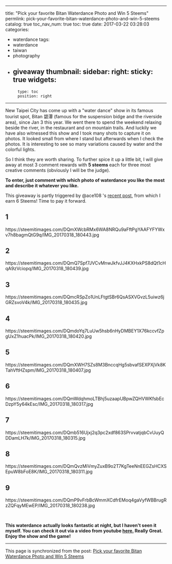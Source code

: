 
---
title: "Pick your favorite Bitan Waterdance Photo and Win 5 Steems"
permlink: pick-your-favorite-bitan-waterdance-photo-and-win-5-steems
catalog: true
toc_nav_num: true
toc: true
date: 2017-03-22 03:28:03
categories:
- waterdance
tags:
- waterdance
- taiwan
- photography
- giveaway
thumbnail: 
sidebar:
    right:
        sticky: true
widgets:
    -
        type: toc
        position: right
---


<html>
<p>New Taipei City has come up with a "water dance" show in its famous tourist spot, Bitan 碧潭 (famous for the suspension bidge and the riverside area), since Jan 3 this year. We went there to spend the weekend relaxing beside the river, in the restaurant and on mountain trails. And luckily we have also witnessed this show and I took many shots to capture it on photos. It looked small from where I stand but afterwards when I check the photos. It is interesting to see so many variations caused by water and the colorful lights.</p>
<p>So I think they are worth sharing. To further spice it up a little bit, I will give away at most 3 comment rewards with <strong>5 steems </strong>each for three most creative comments (obviously I will be the judge).&nbsp;</p>
<p><strong>To enter, just comment with which photo of waterdance you like the most and describe it whatever you like.</strong></p>
<p>This giveaway is partly triggered by @ace108 's <a href="https://steemit.com/food-trail/@ace108/heavenly-wang-meal-chance-to-win-steem-here-or-heavenly-wang-steem-by-ace108">recent post</a>, from which I earn 6 Steems! Time to pay it forward.&nbsp;</p>
<h2>1</h2>
<p>https://steemitimages.com/DQmXWcbRMx6WA8NRQu9aFftPgYAAFYFYWxv7h8bagmQtG9q/IMG_20170318_180443.jpg</p>
<h2>2</h2>
<p>https://steemitimages.com/DQmQ7Spf7JVCvMnwJkfvJJ4KXHxkPS8dQt1cHqA9zVciopq/IMG_20170318_180439.jpg</p>
<h2>3</h2>
<p>https://steemitimages.com/DQmcRSpZo1UnLFtgtSBr6QsASXVGvzL5uiwz6jGRZsvoV4k/IMG_20170318_180435.jpg</p>
<h2>4</h2>
<p>https://steemitimages.com/DQmdoYq7LuUw5hsb6nHyDMBEY1X76kccvfZpgUxZ1huacPk/IMG_20170318_180420.jpg</p>
<h2>5</h2>
<p>https://steemitimages.com/DQmXWH7SZs8M3BnccqHg5sbvafSEXPXjVk8KTahVftHZspm/IMG_20170318_180407.jpg</p>
<h2>6</h2>
<p>https://steemitimages.com/DQmWdqhmoLTBhj5uzaapUBpwZQHVWKfsbEcDzpY5y64kEsc/IMG_20170318_180317.jpg</p>
<h2>7</h2>
<p>https://steemitimages.com/DQmb516Ujxj2q3pc2xdf863SPrvvatjqbCvUuyQDDamLH7k/IMG_20170318_180315.jpg</p>
<h2>8</h2>
<p>https://steemitimages.com/DQmQvzMiVmyZuxB9o2T7KgTeeNnEEGZsHCXSEpuW8bFoE8K/IMG_20170318_180311.jpg</p>
<h2>9</h2>
<p>https://steemitimages.com/DQmP9vFrbBcWmmXCdfrEMoq4gaVyfWBBrugRzZQFqyMEwEP/IMG_20170318_180238.jpg</p>
<p><br></p>
<p><strong>This waterdance actually looks fantastic at night, but I haven't seen it myself. You can check it out via a video from youtube </strong><a href="https://www.youtube.com/watch?v=AyDEkJYOzs4"><strong>here.</strong></a><strong> Really Great. Enjoy the show and the game!</strong></p>
</html>

- - -

This page is synchronized from the post: [Pick your favorite Bitan Waterdance Photo and Win 5 Steems](https://steemit.com/@deanliu/pick-your-favorite-bitan-waterdance-photo-and-win-5-steems)
